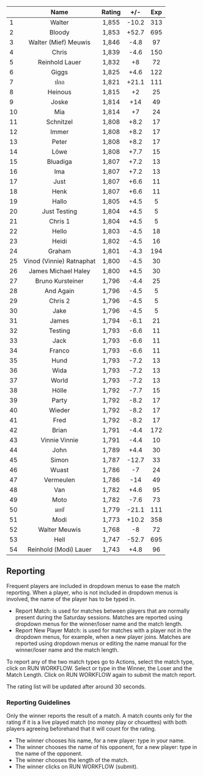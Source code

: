 | |Name|Rating|+/-|Exp|
|-|:--:|:----:|:-:|:-:|
|1|Walter|1,855|-10.2|313|
|2|Bloody|1,853|+52.7|695|
|3|Walter (Mief) Meuwis|1,846|-4.8|97|
|4|Chris|1,839|-4.6|150|
|5|Reinhold Lauer|1,832|+8|72|
|6|Giggs|1,825|+4.6|122|
|7|ปกถ|1,821|+21.1|111|
|8|Heinous|1,815|+2|25|
|9|Joske|1,814|+14|49|
|10|Mia|1,814|+7|24|
|11|Schnitzel|1,808|+8.2|17|
|12|Immer|1,808|+8.2|17|
|13|Peter|1,808|+8.2|17|
|14|Löwe|1,808|+7.7|15|
|15|Bluadiga|1,807|+7.2|13|
|16|Ima|1,807|+7.2|13|
|17|Just|1,807|+6.6|11|
|18|Henk|1,807|+6.6|11|
|19|Hallo|1,805|+4.5|5|
|20|Just Testing|1,804|+4.5|5|
|21|Chris 1|1,804|+4.5|5|
|22|Hello|1,803|-4.5|18|
|23|Heidi|1,802|-4.5|16|
|24|Graham|1,801|-4.3|194|
|25|Vinod (Vinnie) Ratnaphat|1,800|-4.5|30|
|26|James Michael Haley|1,800|+4.5|30|
|27|Bruno Kursteiner|1,796|-4.4|25|
|28|And Again|1,796|-4.5|5|
|29|Chris 2|1,796|-4.5|5|
|30|Jake|1,796|-4.5|5|
|31|James|1,794|-6.1|21|
|32|Testing|1,793|-6.6|11|
|33|Jack|1,793|-6.6|11|
|34|Franco|1,793|-6.6|11|
|35|Hund|1,793|-7.2|13|
|36|Wida|1,793|-7.2|13|
|37|World|1,793|-7.2|13|
|38|Hölle|1,792|-7.7|15|
|39|Party|1,792|-8.2|17|
|40|Wieder|1,792|-8.2|17|
|41|Fred|1,792|-8.2|17|
|42|Brian|1,791|-4.4|172|
|43|Vinnie Vinnie|1,791|-4.4|10|
|44|John|1,789|+4.4|30|
|45|Simon|1,787|-12.7|33|
|46|Wuast|1,786|-7|24|
|47|Vermeulen|1,786|-14|49|
|48|Van|1,782|+4.6|95|
|49|Moto|1,782|-7.6|73|
|50|มยยั|1,779|-21.1|111|
|51|Modi|1,773|+10.2|358|
|52|Walter Meuwis|1,768|-8|72|
|53|Hell|1,747|-52.7|695|
|54|Reinhold (Modi) Lauer|1,743|+4.8|96|

 

## Reporting

Frequent players are included in dropdown menus to ease the match reporting.
When a player, who is not included in dropdown menus is involved, the name of the player has to be typed in.

- Report Match:  is used for matches between players that are normally present during the Saturday sessions.
Matches are reported using dropdown menus for the winner/loser name and the match length.
- Report New Player Match:  is used for matches with a player not in the dropdown menus, for example, when a new player joins.
Matches are reported using dropdown menus or editing the name manual for the winner/loser name and the match length.

To report any of the two match types go to Actions, select the match type, click on RUN WORKFLOW.
Select or type in the Winner, the Loser and the Match Length.
Click on RUN WORKFLOW again to submit the match report.

The rating list will be updated after around 30 seconds.

### Reporting Guidelines

Only the winner reports the result of a match.
A match counts only for the rating if it is a live played match (no money play or chouettes)
with both players agreeing beforehand that it will count for the rating.

- The winner chooses his name, for a new player: type in your name.
- The winner chooses the name of his opponent, for a new player: type in the name of the opponent.
- The winner chooses the length of the match.
- The winner clicks on RUN WORKFLOW (submit).
